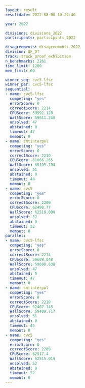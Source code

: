 ```yaml
---
layout: result
resultdate: 2022-08-08 10:24:40

year: 2022

divisions: divisions_2022
participants: participants_2022

disagreements: disagreements_2022
division: QF_DT
track: track_proof_exhibition
n_benchmarks: 2261
time_limit: 1200
mem_limit: 60

winner_seq: cvc5-lfsc
winner_par: cvc5-lfsc
sequential:
- name: cvc5-lfsc
  competing: "yes"
  errorScore: 0
  correctScore: 2214
  CPUScore: 59592.128
  WallScore: 59611.248
  unsolved: 47
  abstained: 0
  timeout: 47
  memout: 0
- name: smtinterpol
  competing: "yes"
  errorScore: 0
  correctScore: 2210
  CPUScore: 61866.285
  WallScore: 60195.794
  unsolved: 51
  abstained: 0
  timeout: 48
  memout: 0
- name: cvc5
  competing: "yes"
  errorScore: 0
  correctScore: 2209
  CPUScore: 62498.77
  WallScore: 62518.089
  unsolved: 52
  abstained: 0
  timeout: 52
  memout: 0
parallel:
- name: cvc5-lfsc
  competing: "yes"
  errorScore: 0
  correctScore: 2214
  CPUScore: 59609.848
  WallScore: 59608.638
  unsolved: 47
  abstained: 0
  timeout: 47
  memout: 0
- name: smtinterpol
  competing: "yes"
  errorScore: 0
  correctScore: 2210
  CPUScore: 62467.145
  WallScore: 59409.717
  unsolved: 51
  abstained: 0
  timeout: 45
  memout: 0
- name: cvc5
  competing: "yes"
  errorScore: 0
  correctScore: 2209
  CPUScore: 62517.4
  WallScore: 62515.019
  unsolved: 52
  abstained: 0
  timeout: 52
  memout: 0
---
```

